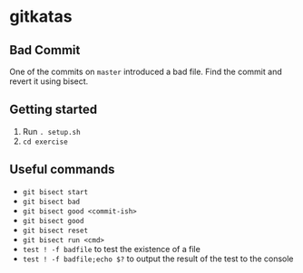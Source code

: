 # gitkatas

##  Bad Commit

One of the commits on `master` introduced a bad file.
Find the commit and revert it using bisect.

## Getting started

1. Run `. setup.sh`
1. `cd exercise`

## Useful commands

- `git bisect start`
- `git bisect bad`
- `git bisect good <commit-ish>`
- `git bisect good`
- `git bisect reset`
- `git bisect run <cmd>`
- `test ! -f badfile` to test the existence of a file
- `test ! -f badfile;echo $?` to output the result of the test to the console
